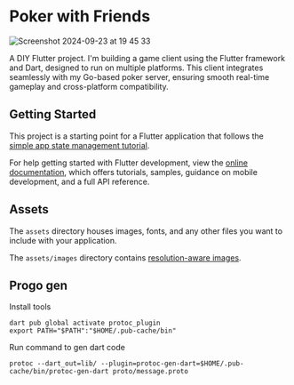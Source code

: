 # Poker with Friends

![Screenshot 2024-09-23 at 19 45 33](https://github.com/user-attachments/assets/1962837e-1405-48e1-a83d-b32feee93946)

A DIY Flutter project. I'm building a game client using the Flutter framework and Dart, designed to run on multiple platforms. This client integrates seamlessly with my Go-based poker server, ensuring smooth real-time gameplay and cross-platform compatibility.

## Getting Started

This project is a starting point for a Flutter application that follows the
[simple app state management
tutorial](https://flutter.dev/to/state-management-sample).

For help getting started with Flutter development, view the
[online documentation](https://docs.flutter.dev), which offers tutorials,
samples, guidance on mobile development, and a full API reference.

## Assets

The `assets` directory houses images, fonts, and any other files you want to
include with your application.

The `assets/images` directory contains [resolution-aware
images](https://flutter.dev/to/resolution-aware-images).

## Progo gen

Install tools
```
dart pub global activate protoc_plugin
export PATH="$PATH":"$HOME/.pub-cache/bin"
```
Run command to gen dart code
```
protoc --dart_out=lib/ --plugin=protoc-gen-dart=$HOME/.pub-cache/bin/protoc-gen-dart proto/message.proto
```
